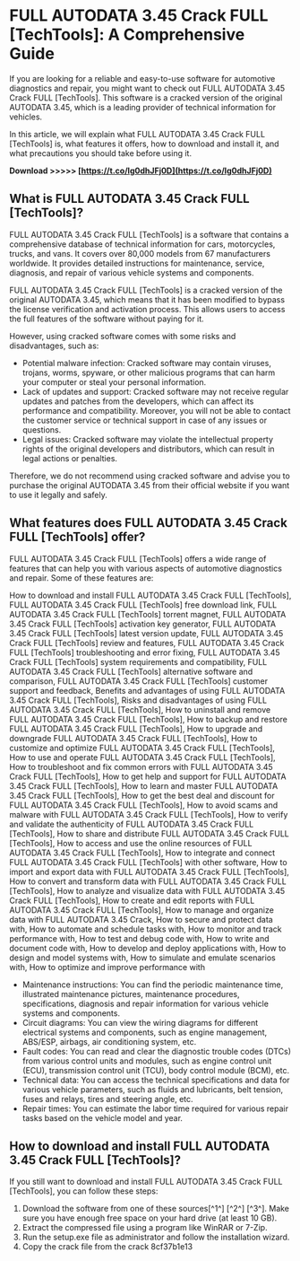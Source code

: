 
 
# FULL AUTODATA 3.45 Crack FULL [TechTools]: A Comprehensive Guide
 
If you are looking for a reliable and easy-to-use software for automotive diagnostics and repair, you might want to check out FULL AUTODATA 3.45 Crack FULL [TechTools]. This software is a cracked version of the original AUTODATA 3.45, which is a leading provider of technical information for vehicles.
 
In this article, we will explain what FULL AUTODATA 3.45 Crack FULL [TechTools] is, what features it offers, how to download and install it, and what precautions you should take before using it.
 
**Download >>>>> [https://t.co/lg0dhJFj0D](https://t.co/lg0dhJFj0D)**


 
## What is FULL AUTODATA 3.45 Crack FULL [TechTools]?
 
FULL AUTODATA 3.45 Crack FULL [TechTools] is a software that contains a comprehensive database of technical information for cars, motorcycles, trucks, and vans. It covers over 80,000 models from 67 manufacturers worldwide. It provides detailed instructions for maintenance, service, diagnosis, and repair of various vehicle systems and components.
 
FULL AUTODATA 3.45 Crack FULL [TechTools] is a cracked version of the original AUTODATA 3.45, which means that it has been modified to bypass the license verification and activation process. This allows users to access the full features of the software without paying for it.
 
However, using cracked software comes with some risks and disadvantages, such as:
 
- Potential malware infection: Cracked software may contain viruses, trojans, worms, spyware, or other malicious programs that can harm your computer or steal your personal information.
- Lack of updates and support: Cracked software may not receive regular updates and patches from the developers, which can affect its performance and compatibility. Moreover, you will not be able to contact the customer service or technical support in case of any issues or questions.
- Legal issues: Cracked software may violate the intellectual property rights of the original developers and distributors, which can result in legal actions or penalties.

Therefore, we do not recommend using cracked software and advise you to purchase the original AUTODATA 3.45 from their official website if you want to use it legally and safely.
 
## What features does FULL AUTODATA 3.45 Crack FULL [TechTools] offer?
 
FULL AUTODATA 3.45 Crack FULL [TechTools] offers a wide range of features that can help you with various aspects of automotive diagnostics and repair. Some of these features are:
 
How to download and install FULL AUTODATA 3.45 Crack FULL [TechTools],  FULL AUTODATA 3.45 Crack FULL [TechTools] free download link,  FULL AUTODATA 3.45 Crack FULL [TechTools] torrent magnet,  FULL AUTODATA 3.45 Crack FULL [TechTools] activation key generator,  FULL AUTODATA 3.45 Crack FULL [TechTools] latest version update,  FULL AUTODATA 3.45 Crack FULL [TechTools] review and features,  FULL AUTODATA 3.45 Crack FULL [TechTools] troubleshooting and error fixing,  FULL AUTODATA 3.45 Crack FULL [TechTools] system requirements and compatibility,  FULL AUTODATA 3.45 Crack FULL [TechTools] alternative software and comparison,  FULL AUTODATA 3.45 Crack FULL [TechTools] customer support and feedback,  Benefits and advantages of using FULL AUTODATA 3.45 Crack FULL [TechTools],  Risks and disadvantages of using FULL AUTODATA 3.45 Crack FULL [TechTools],  How to uninstall and remove FULL AUTODATA 3.45 Crack FULL [TechTools],  How to backup and restore FULL AUTODATA 3.45 Crack FULL [TechTools],  How to upgrade and downgrade FULL AUTODATA 3.45 Crack FULL [TechTools],  How to customize and optimize FULL AUTODATA 3.45 Crack FULL [TechTools],  How to use and operate FULL AUTODATA 3.45 Crack FULL [TechTools],  How to troubleshoot and fix common errors with FULL AUTODATA 3.45 Crack FULL [TechTools],  How to get help and support for FULL AUTODATA 3.45 Crack FULL [TechTools],  How to learn and master FULL AUTODATA 3.45 Crack FULL [TechTools],  How to get the best deal and discount for FULL AUTODATA 3.45 Crack FULL [TechTools],  How to avoid scams and malware with FULL AUTODATA 3.45 Crack FULL [TechTools],  How to verify and validate the authenticity of FULL AUTODATA 3.45 Crack FULL [TechTools],  How to share and distribute FULL AUTODATA 3.45 Crack FULL [TechTools],  How to access and use the online resources of FULL AUTODATA 3.45 Crack FULL [TechTools],  How to integrate and connect FULL AUTODATA 3.45 Crack FULL [TechTools] with other software,  How to import and export data with FULL AUTODATA 3.45 Crack FULL [TechTools],  How to convert and transform data with FULL AUTODATA 3.45 Crack FULL [TechTools],  How to analyze and visualize data with FULL AUTODATA 3.45 Crack FULL [TechTools],  How to create and edit reports with FULL AUTODATA 3.45 Crack FULL [TechTools],  How to manage and organize data with FULL AUTODATA 3.45 Crack,  How to secure and protect data with,  How to automate and schedule tasks with,  How to monitor and track performance with,  How to test and debug code with,  How to write and document code with,  How to develop and deploy applications with,  How to design and model systems with,  How to simulate and emulate scenarios with,  How to optimize and improve performance with

- Maintenance instructions: You can find the periodic maintenance time, illustrated maintenance pictures, maintenance procedures, specifications, diagnosis and repair information for various vehicle systems and components.
- Circuit diagrams: You can view the wiring diagrams for different electrical systems and components, such as engine management, ABS/ESP, airbags, air conditioning system, etc.
- Fault codes: You can read and clear the diagnostic trouble codes (DTCs) from various control units and modules, such as engine control unit (ECU), transmission control unit (TCU), body control module (BCM), etc.
- Technical data: You can access the technical specifications and data for various vehicle parameters, such as fluids and lubricants, belt tension, fuses and relays, tires and steering angle, etc.
- Repair times: You can estimate the labor time required for various repair tasks based on the vehicle model and year.

## How to download and install FULL AUTODATA 3.45 Crack FULL [TechTools]?
 
If you still want to download and install FULL AUTODATA 3.45 Crack FULL [TechTools], you can follow these steps:

1. Download the software from one of these sources[^1^] [^2^] [^3^]. Make sure you have enough free space on your hard drive (at least 10 GB).
2. Extract the compressed file using a program like WinRAR or 7-Zip.
3. Run the setup.exe file as administrator and follow the installation wizard.
4. Copy the crack file from the crack 8cf37b1e13


